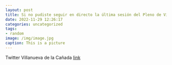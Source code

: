 ```yaml
---
layout: post
title: Si no pudiste seguir en directo la última sesión del Pleno de VillanuevaDeLaCañada, te recordamos que puedes verla en diferido ...
date: 2022-11-29 12:26:17
categories: uncategorized
tags:
- random
image: /img/image.jpg
caption: This is a picture
---
```

Twitter Villanueva de la Cañada [link](https://twitter.com/AytoVDLCanada/status/1597557656243539969)
